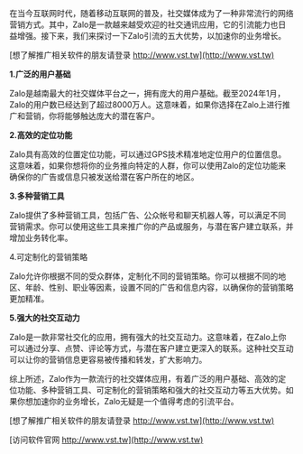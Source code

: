 在当今互联网时代，随着移动互联网的普及，社交媒体成为了一种非常流行的网络营销方式。其中，Zalo是一款越来越受欢迎的社交通讯应用，它的引流能力也日益增强。接下来，我们来探讨一下Zalo引流的五大优势，以加速你的业务增长。

[想了解推广相关软件的朋友请登录 http://www.vst.tw](http://www.vst.tw)

**1.广泛的用户基础**

Zalo是越南最大的社交媒体平台之一，拥有庞大的用户基础。截至2024年1月，Zalo的用户数已经达到了超过8000万人。这意味着，如果你选择在Zalo上进行推广和营销，你将能够触达庞大的潜在客户。

**2.高效的定位功能**

Zalo具有高效的位置定位功能，可以通过GPS技术精准地定位用户的位置信息。这意味着，如果你想将你的业务推向特定的人群，你可以使用Zalo的定位功能来确保你的广告或信息只被发送给潜在客户所在的地区。

**3.多种营销工具**

Zalo提供了多种营销工具，包括广告、公众帐号和聊天机器人等，可以满足不同营销需求。你可以使用这些工具来推广你的产品或服务，与潜在客户建立联系，并增加业务转化率。

4.可定制化的营销策略

Zalo允许你根据不同的受众群体，定制化不同的营销策略。你可以根据不同的地区、年龄、性别、职业等因素，设置不同的广告和信息内容，以确保你的营销策略更加精准。

**5.强大的社交互动力**

Zalo是一款非常社交化的应用，拥有强大的社交互动力。这意味着，在Zalo上你可以通过分享、点赞、评论等方式，与潜在客户建立更深入的联系。这种社交互动可以让你的营销信息更容易被传播和转发，扩大影响力。

综上所述，Zalo作为一款流行的社交媒体应用，有着广泛的用户基础、高效的定位功能、多种营销工具、可定制化的营销策略和强大的社交互动力等五大优势。如果你想加速你的业务增长，Zalo无疑是一个值得考虑的引流平台。

[想了解推广相关软件的朋友请登录 http://www.vst.tw](http://www.vst.tw)


[访问软件官网 http://www.vst.tw](http://www.vst.tw)
